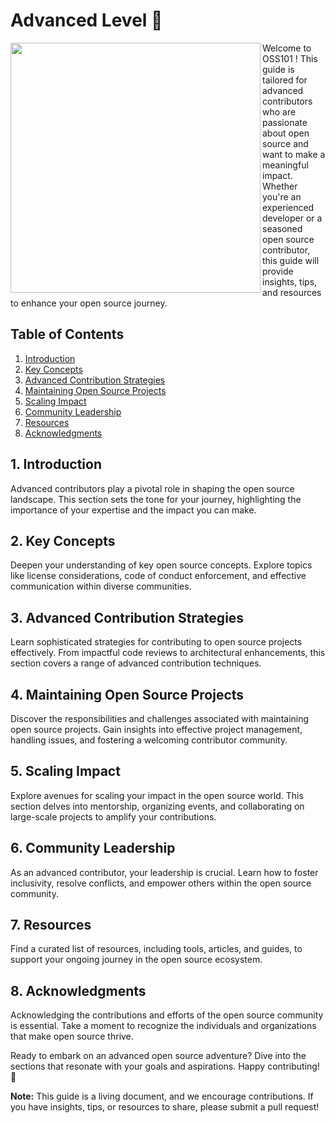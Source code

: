 # Advanced Level 🚀

<img align="left" width="400" src="https://github.com/NebulaTris/oss101/assets/94922914/d9fa47eb-90f1-419c-a2cb-2e96b8f0bc7d">

Welcome to OSS101 ! This guide is tailored for advanced contributors who are passionate about open source and want to make a meaningful impact. Whether you're an experienced developer or a seasoned open source contributor, this guide will provide insights, tips, and resources to enhance your open source journey.

## Table of Contents

1. [Introduction](#introduction)
2. [Key Concepts](#key-concepts)
3. [Advanced Contribution Strategies](#advanced-contribution-strategies)
4. [Maintaining Open Source Projects](#maintaining-open-source-projects)
5. [Scaling Impact](#scaling-impact)
6. [Community Leadership](#community-leadership)
7. [Resources](#resources)
8. [Acknowledgments](#acknowledgments)

## 1. Introduction

Advanced contributors play a pivotal role in shaping the open source landscape. This section sets the tone for your journey, highlighting the importance of your expertise and the impact you can make.

## 2. Key Concepts

Deepen your understanding of key open source concepts. Explore topics like license considerations, code of conduct enforcement, and effective communication within diverse communities.

## 3. Advanced Contribution Strategies

Learn sophisticated strategies for contributing to open source projects effectively. From impactful code reviews to architectural enhancements, this section covers a range of advanced contribution techniques.

## 4. Maintaining Open Source Projects

Discover the responsibilities and challenges associated with maintaining open source projects. Gain insights into effective project management, handling issues, and fostering a welcoming contributor community.

## 5. Scaling Impact

Explore avenues for scaling your impact in the open source world. This section delves into mentorship, organizing events, and collaborating on large-scale projects to amplify your contributions.

## 6. Community Leadership

As an advanced contributor, your leadership is crucial. Learn how to foster inclusivity, resolve conflicts, and empower others within the open source community.

## 7. Resources

Find a curated list of resources, including tools, articles, and guides, to support your ongoing journey in the open source ecosystem.

## 8. Acknowledgments

Acknowledging the contributions and efforts of the open source community is essential. Take a moment to recognize the individuals and organizations that make open source thrive.

Ready to embark on an advanced open source adventure? Dive into the sections that resonate with your goals and aspirations. Happy contributing! 🌟

**Note:** This guide is a living document, and we encourage contributions. If you have insights, tips, or resources to share, please submit a pull request!
